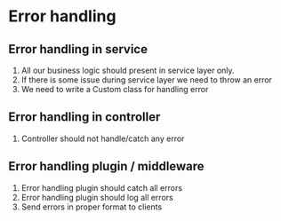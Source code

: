 # Error handling

## Error handling in service

1. All our business logic should present in service layer only.
2. If there is some issue during service layer we need to throw an error
3. We need to write a Custom class for handling error

## Error handling in controller

1. Controller should not handle/catch any error

## Error handling plugin / middleware

1. Error handling plugin should catch all errors
2. Error handling plugin should log all errors
3. Send errors in proper format to clients
